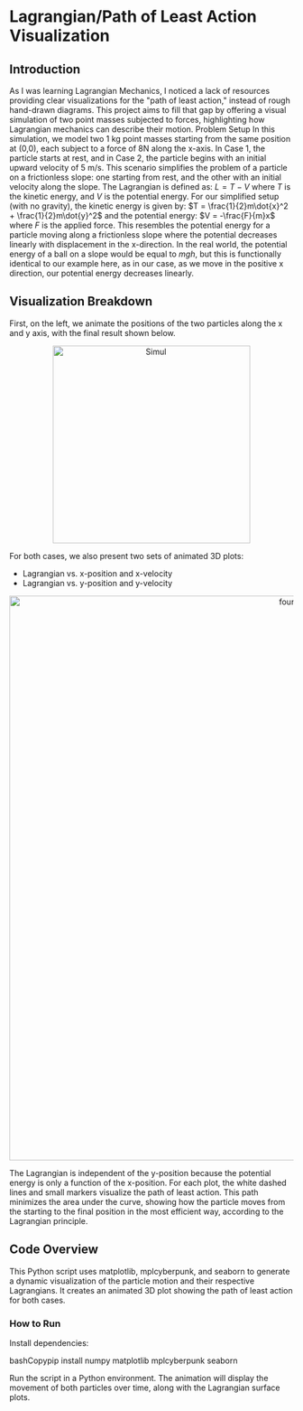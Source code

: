 # Lagrangian/Path of Least Action Visualization
## Introduction
As I was learning Lagrangian Mechanics, I noticed a lack of resources providing clear visualizations for the "path of least action," instead of rough hand-drawn diagrams. This project aims to fill that gap by offering a visual simulation of two point masses subjected to forces, highlighting how Lagrangian mechanics can describe their motion.
Problem Setup
In this simulation, we model two 1 kg point masses starting from the same position at (0,0), each subject to a force of 8N along the x-axis. In Case 1, the particle starts at rest, and in Case 2, the particle begins with an initial upward velocity of 5 m/s. This scenario simplifies the problem of a particle on a frictionless slope: one starting from rest, and the other with an initial velocity along the slope.
The Lagrangian is defined as:
$L = T - V$
where $T$ is the kinetic energy, and $V$ is the potential energy. For our simplified setup (with no gravity), the kinetic energy is given by:
$T = \frac{1}{2}m\dot{x}^2 + \frac{1}{2}m\dot{y}^2$
and the potential energy:
$V = -\frac{F}{m}x$
where $F$ is the applied force. This resembles the potential energy for a particle moving along a frictionless slope where the potential decreases linearly with displacement in the x-direction. In the real world, the potential energy of a ball on a slope would be equal to $mgh$, but this is functionally identical to our example here, as in our case, as we move in the positive x direction, our potential energy decreases linearly.
## Visualization Breakdown
First, on the left, we animate the positions of the two particles along the x and y axis, with the final result shown below.

<p align="center">
  <img src="https://github.com/user-attachments/assets/5946b226-7e4d-437d-a616-3c784b5ff7b2" alt="Simul" width="350"/>
</p>

For both cases, we also present two sets of animated 3D plots:

- Lagrangian vs. x-position and x-velocity
- Lagrangian vs. y-position and y-velocity

<p align="center">
  <img src="https://github.com/user-attachments/assets/e70b51ab-e5c8-4df4-9bb1-2a64ff3d2ce6" alt="fourplots" width="1000"/>
</p>

The Lagrangian is independent of the y-position because the potential energy is only a function of the x-position. For each plot, the white dashed lines and small markers visualize the path of least action. This path minimizes the area under the curve, showing how the particle moves from the starting to the final position in the most efficient way, according to the Lagrangian principle.
## Code Overview
This Python script uses matplotlib, mplcyberpunk, and seaborn to generate a dynamic visualization of the particle motion and their respective Lagrangians. It creates an animated 3D plot showing the path of least action for both cases.
### How to Run

Install dependencies:

bashCopypip install numpy matplotlib mplcyberpunk seaborn

Run the script in a Python environment. The animation will display the movement of both particles over time, along with the Lagrangian surface plots.
